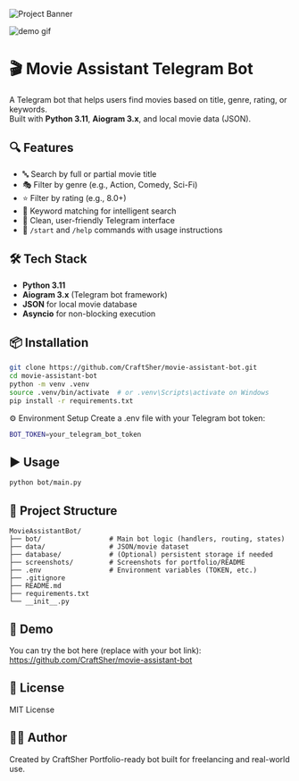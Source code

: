 ![Project Banner](data/banner.png)

![demo gif](data/MovieAssistantBot.gif)


# 🎬 Movie Assistant Telegram Bot

A Telegram bot that helps users find movies based on title, genre, rating, or keywords.  
Built with **Python 3.11**, **Aiogram 3.x**, and local movie data (JSON).

## 🔍 Features

- 🔤 Search by full or partial movie title
- 🎭 Filter by genre (e.g., Action, Comedy, Sci-Fi)
- ⭐ Filter by rating (e.g., 8.0+)
- 🧠 Keyword matching for intelligent search
- 📩 Clean, user-friendly Telegram interface
- 💬 `/start` and `/help` commands with usage instructions

## 🛠 Tech Stack

- **Python 3.11**
- **Aiogram 3.x** (Telegram bot framework)
- **JSON** for local movie database
- **Asyncio** for non-blocking execution

## 📦 Installation

```bash
git clone https://github.com/CraftSher/movie-assistant-bot.git
cd movie-assistant-bot
python -m venv .venv
source .venv/bin/activate  # or .venv\Scripts\activate on Windows
pip install -r requirements.txt
```

⚙️ Environment Setup
Create a .env file with your Telegram bot token:

```bash
BOT_TOKEN=your_telegram_bot_token
```

## ▶️ Usage

```bash
python bot/main.py
```

## 📁 Project Structure

```
MovieAssistantBot/
├── bot/                 # Main bot logic (handlers, routing, states)
├── data/                # JSON/movie dataset
├── database/            # (Optional) persistent storage if needed
├── screenshots/         # Screenshots for portfolio/README
├── .env                 # Environment variables (TOKEN, etc.)
├── .gitignore
├── README.md
├── requirements.txt
└── __init__.py
```

## 🔗 Demo
You can try the bot here (replace with your bot link):
https://github.com/CraftSher/movie-assistant-bot

## 📜 License
MIT License

## 👨‍💻 Author
Created by CraftSher
Portfolio-ready bot built for freelancing and real-world use.